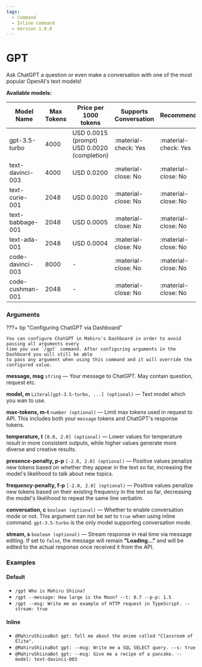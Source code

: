 ```yaml
---
tags:
  - Command
  - Inline command
  - Version 1.0.0
---
```


# GPT

Ask ChatGPT a question or even make a conversation with one of the most popular OpenAI's text models!

**Available models:**

| Model Name       | Max Tokens | Price per 1000 tokens                           | Supports Conversation | Recommended           |
| ---------------- | ---------- | ----------------------------------------------- | --------------------- | --------------------- |
| gpt-3.5-turbo    | 4000       | USD 0.0015 (prompt)<br> USD 0.0020 (completion) | :material-check: Yes  | :material-check: Yes  |
| text-davinci-003 | 4000       | USD 0.0200                                      | :material-close: No   | :material-close: No   |
| text-curie-001   | 2048       | USD 0.0020                                      | :material-close: No   | :material-close: No   |
| text-babbage-001 | 2048       | USD 0.0005                                      | :material-close: No   | :material-close: No   |
| text-ada-001     | 2048       | USD 0.0004                                      | :material-close: No   | :material-close: No   |
| code-davinci-003 | 8000       | -                                               | :material-close: No   | :material-close: No   |
| code-cushman-001 | 2048       | -                                               | :material-close: No   | :material-close: No   |

### Arguments

???+ tip "Configuring ChatGPT via Dashboard"

    You can configure ChatGPT in Mahiru's Dashboard in order to avoid passing all arguments every
    time you use `/gpt` command. After configuring arguments in the Dashboard you will still be able
    to pass any argument when using this command and it will override the configured value. 

**message, msg**  `string` — Your message to ChatGPT. May contain question, request etc.

**model, m** `Literal[gpt-3.5-turbo, ...] (optional)` — Text model which you wan to use.

**max-tokens, m-t** `number (optional)` — Limit max tokens used in request to API. This includes both your `message` tokens and ChatGPT's response tokens.

**temperature, t** `[0.0, 2.0] (optional)` — Lower values for temperature result in more consistent outputs, while higher values generate more diverse and creative results.

**presence-penalty, p-p** `[-2.0, 2.0] (optional)` — Positive values penalize new tokens based on whether they appear in the text so far, increasing the model's likelihood to talk about new topics.

**frequency-penalty, f-p** `[-2.0, 2.0] (optional)` — Positive values penalize new tokens based on their existing frequency in the text so far, decreasing the model's likelihood to repeat the same line verbatim.

**conversation, c** `boolean (optional)` — Whether to enable conversation mode or not. This argument can not be set to `true` when using inline command. `gpt-3.5-turbo` is the only model supporting conversation mode.

**stream, s** `boolean (optional)` — Stream response in real time via message editing. If set to `false`, the message will remain **"Loading..."** and will be edited to the actual response once received it from the API.

### Examples

#### Default
+ `/gpt Who is Mahiru Shiina?`
+ `/gpt --message: How large is the Moon? --t: 0.7 --p-p: 1.5`
+ `/gpt --msg: Write me an example of HTTP request in TypeScript. --stream: true`

#### Inline
+ `@MahiruShiinaBot gpt: Tell me about the anime called "Classroom of Elite".`
+ `@MahiruShiinaBot gpt: --msg: Write me a SQL SELECT query. --s: true`
+ `@MahiruShiinaBot gpt: --msg: Give me a recipe of a pancake. --model: text-davinci-003`